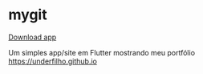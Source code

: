 # mygit

[Download app](https://github.com/underfilho/mygit/blob/master/app-release.apk?raw=true)

Um simples app/site em Flutter mostrando meu portfólio https://underfilho.github.io
